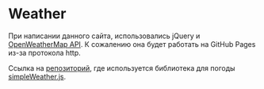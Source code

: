 # Weather

При написании данного сайта, использовались jQuery и [OpenWeatherMap API](https://openweathermap.org/api). К сожалению она будет работать на GitHub Pages из-за протокола http. 

Ссылка на [репозиторий](https://github.com/StasTet/stastet.github.io), где используется библиотека для погоды [simpleWeather.js](http://simpleweatherjs.com/).
